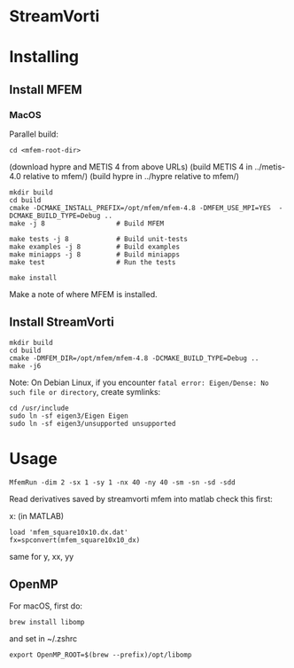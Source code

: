 # StreamVorti

# Installing

## Install MFEM

### MacOS

Parallel build:
```
cd <mfem-root-dir>
```

   (download hypre and METIS 4 from above URLs)
   (build METIS 4 in ../metis-4.0 relative to mfem/)
   (build hypre in ../hypre relative to mfem/)

```
mkdir build
cd build
cmake -DCMAKE_INSTALL_PREFIX=/opt/mfem/mfem-4.8 -DMFEM_USE_MPI=YES  -DCMAKE_BUILD_TYPE=Debug ..
make -j 8                  # Build MFEM
```

```
make tests -j 8            # Build unit-tests
make examples -j 8         # Build examples
make miniapps -j 8         # Build miniapps
make test                  # Run the tests

make install
```
Make a note of where MFEM is installed.


## Install StreamVorti
```
mkdir build
cd build
cmake -DMFEM_DIR=/opt/mfem/mfem-4.8 -DCMAKE_BUILD_TYPE=Debug ..
make -j6
```
Note: On Debian Linux, if you encounter `fatal error: Eigen/Dense: No such file or directory`, create symlinks:
```
cd /usr/include
sudo ln -sf eigen3/Eigen Eigen
sudo ln -sf eigen3/unsupported unsupported
```
# Usage

```
MfemRun -dim 2 -sx 1 -sy 1 -nx 40 -ny 40 -sm -sn -sd -sdd
```

Read derivatives saved by streamvorti mfem into matlab
check this first:

x: (in MATLAB)
```
load 'mfem_square10x10.dx.dat'
fx=spconvert(mfem_square10x10_dx)
```
same for y, xx, yy

## OpenMP
For macOS, first do:
```
brew install libomp
```
and set in ~/.zshrc
```
export OpenMP_ROOT=$(brew --prefix)/opt/libomp
```